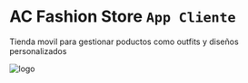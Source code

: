 # AC Fashion Store `App Cliente`
Tienda movil para gestionar poductos como outfits y diseños personalizados

![logo](https://github.com/VictorArdila/AC-Fashion-Store/assets/89551043/71145dbe-bff5-43b1-ac1f-c606bbd0aead)

